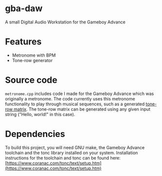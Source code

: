 # gba-daw
A small Digital Audio Workstation for the Gameboy Advance

# Features
- Metronome with BPM
- Tone-row generator

# Source code
`metronome.cpp` includes code I made for the Gameboy Advance which was originally a metronome. The code currently uses this metronome functionality to play through musical sequences, such as a generated [tone-row matrix](https://musictheory.pugetsound.edu/mt21c/section-194.html). The tone-row matrix can be generated using any given input string ("Hello, world!" in this case).

# Dependencies
To build this project, you will need GNU make, the Gameboy Advance toolchain and the tonc library installed on your system. Installation instructions for the toolchain and tonc can be found here: [https://www.coranac.com/tonc/text/setup.htm](https://www.coranac.com/tonc/text/setup.htm)
